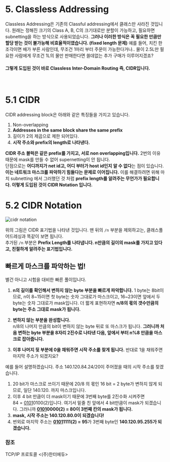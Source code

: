 # 5. Classless Addressing

Classless Addressing은 기존의 Classful addressing에서 클래스만 사라진 것입니다. 원래는 정해진 크기의 Class A, B, C의 크기대로만 분할이 가능하고, 필요하면 subnetting을 하는 방식으로 사용되었습니다. **그러나 이러한 방식은 꼭 필요한 만큼만 할당 받는 것이 불가능해 비효율적이였습니다. (fixed length 문제)** 예를 들어, 치킨 한 조각이면 배가 부른 사람인데, 무조건 1마리 부터 주문이 가능한다거나.. 물이 2.5L만 필요한 사람에게 무조건 1L의 물만 판매한다면 쓸데없는 추가 구매가 이루어지겠죠?
<br/>


#### 그렇게 도입된 것이 바로 Classless Inter-Domain Routing 즉, CIDR입니다.     
<br/>

# 5.1 CIDR
CIDR addressing block은 아래와 같은 특징들을 가지고 있습니다.

1. Non-overlapping
2. **Addresses in the same block share the same prefix**
3. 길이가 2의 제곱으로 제한 되어있다.
4. **시작 주소와 prefix의 length로 나타낸다.**

**CIDR 주소 블럭은 같은 prefix를 가지고, 서로 non overlapping입니다.** 2번의 이유 때문에 mask를 만들 수 없어 supernetting이 안 됩니다.    
단점으로는 **어디까지가 net id고, 어디 부터가 host id인지 알 수 없다**는 점이 있습니다. **이는 네트워크 마스크를 파악하기 힘들다는 문제로 이어집니다.** 이를 해결하려면 위해 마치 subnetting 에서 그러했던 것 처럼 **prefix length를 알려주는 무언가가 필요합니다. 이렇게 도입된 것이 CIDR Notation 입니다.**
<br/>

# 5.2 CIDR Notation
![cidr notation](https://user-images.githubusercontent.com/71186266/168458067-615efe85-7c8e-4396-93ac-6344647a95b9.PNG)

위의 그림은 CIDR 표기법을 나타낸 것입니다. 
맨 뒤의 `/n` 부분을 제외하고는, 클래스풀 어드레싱과 똑같이 보면 됩니다.    
추가된 `/n` 부분은 **Prefix Length를 나타냅니다. n만큼의 길이의 mask를 가지고 있다고, 친절하게 알려주는 표기법입니다.**

## 빠르게 마스크를 파악하는 법!
별건 아니고 시험을 대비한 빠른 풀이입니다.
1. **n의 길이를 확인해서 변하지 않는 byte 부분을 빠르게 파악합니다.** 
1 byte는 8bit이므로, n이 8\~15이면 첫 byte는 숫자 그대로가 마스크이고, 16~23이면 앞에서 두 byte는 숫자 그대로가 mask입니다. 더 짧게 표현하자면 **n/8의 몫의 갯수만큼의 byte는 주소 그대로 mask가 됩니다.** <br/>        
    
2. **변하지 않는 부분을 완성합니다.**    
n/8의 나머지 만큼의 bit이 변하지 않는 byte 뒤로 또 마스크가 됩니다. **그러니까 처음 변하는 byte 부분을 8자리 2진수로 나타낸 다음,  앞에서 부터 n%8 만큼을 마스크로 잡아줍니다.** <br/>


3. **이후 나머지 뒷 부분에 0을 채워주면 시작 주소를 찾게 됩니다.**
반대로 1을 채워주면 마지막 주소가 되겠지요?

예를 들어 설명하겠습니다.
주소 140.120.84.24/20이 주어졌을 때의 시작 주소를 찾겠습니다.
1. 20 bit가 마스크로 쓰이기 때문에 20/8 의 몫인 16 bit = 2 byte가 변하지 않게 되므로, 일단 140.120. 까지 마스크입니다.
2. 이후 4 bit 만큼이 더 mask이기 때문에 3번째 byte를 2진수화 시켜주면    
84 = <U>0101</U>0100(2)입니다. 여기서 밑줄 친 앞에서 4 bit만큼이 mask가 되겠습니다. 그러니까 **<U>0101</U>0000(2) = 80이 3번째 칸의 mask가 됩니다.**
3. **mask, 시작 주소는 140.120.80.0이 되겠습니다!**
4. 번외로 마지막 주소는 **<U>0101</U>1111(2) = 95**가 3번째 byte인 **140.120.95.255가 되겠습니다.**


### 참조
TCP/IP 프로토콜 <(주)한터에듀>
